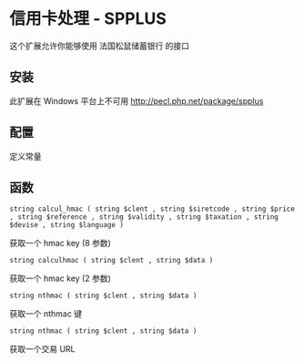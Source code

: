 
# 信用卡处理 - SPPLUS

这个扩展允许你能够使用 法国松鼠储蓄银行 的接口

## 安装

此扩展在 Windows 平台上不可用 http://pecl.php.net/package/spplus

## 配置

定义常量

## 函数

`string calcul_hmac ( string $clent , string $siretcode , string $price , string $reference , string $validity , string $taxation , string $devise , string $language )`

获取一个 hmac key (8 参数)

`string calculhmac ( string $clent , string $data )`

获取一个 hmac key (2 参数)

`string nthmac ( string $clent , string $data )`

获取一个 nthmac 键

`string nthmac ( string $clent , string $data )`

获取一个交易 URL